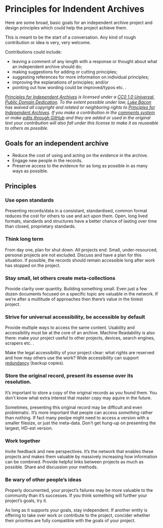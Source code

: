 # Principles for Indendent Archives

Here are some broad, basic goals for an independent archive project and design principles which could help the project achieve them.

This is meant to be the start of a conversation. Any kind of rough contribution or idea is very, very welcome.

Contributions could include:

* leaving a comment of any length with a response or thought about what an independent archive should do;
* making suggestions for adding or cutting principles;
* suggesting references for more information on individual principles;
* improving the explanations of principles; and/or
* pointing out how wording could be improved/typos etc. .

<!-- Copyright license stuff -->

<p xmlns:dct="http://purl.org/dc/terms/" xmlns:vcard="http://www.w3.org/2001/vcard-rdf/3.0#"><em><cite property="dct:title"><a href="http://equivalentideas.com/journal/approaching-principles-for-independent-archives/#principles" title="Principles for Independent Archives">Principles for Independent Archives</a></cite> is licensed under a <a rel="license" href="http://creativecommons.org/publicdomain/zero/1.0/" title="See the license">CC0 1.0 Universal, Public Domain Dedication</a>. To the extent possible under law, <a rel="dct:publisher"
href="http://equivalentideas.com"><span property="dct:title">Luke Bacon</span></a> has waived all copyright and related or neighboring rights to <cite property="dct:title"><a href="http://equivalentideas.com/journal/approaching-principles-for-independent-archives/#principles" title="Principles for Independent Archives">Principles for Independent Archives</a></cite>. If you make a contribution in the <a href="http://equivalentideas.com/journal/approaching-principles-for-independent-archives/#disqus_thread" title="Comment section for Principles for Independent Archives at equivalentideas.com">comments system</a> or make <a href="https://github.com/equivalentideas/home/blob/gh-pages/_includes/independent-archive-principles.md" title="GitHub repository for Principles for Independent Archives.">edits through GitHub</a> and they are added or used in the original text your contribution will also fall under this license to make it as reuseable to others as possible.</em></p>

<!-- end Copyright license stuff -->

## Goals for an independent archive

* Reduce the cost of using and acting on the evidence in the archive.
* Engage new people in the records.
* Preserve access to the evidence for as long as possible in as many ways as possible.



## Principles

###  Use open standards

Presenting records/data in a consistant, standardised, common format reduces the cost for others to use and act upon them. Open, long lived formats, standards and structures have a better chance of lasting over time than closed, proprietary standards.

### Think long term

From day one, plan for shut down. All projects end. Small, under-resourced, personal projects are not excluded. Discuss and have a plan for this situation. If possible, the records should remain accessible long after work has stopped on the project.


### Stay small, let others create meta-collections

Provide clarity over quantity. Building something small. Even just a few dozen documents focused on a specific topic are valuable in the network. If we’re after a multitude of approaches then there’s value in the tiniest project.


### Strive for universal accessibility, be accessible by default

Provide multiple ways to access the same content. Usability and accessibility must be at the core of an archive. Machine Readability is also there: make your project useful to other projects, devices, search engines, scrapers etc. .

Make the legal accessibility of your project clear: what rights are reserved and how may others use the work? Wide accessibility can support [redundancy](http://en.wikipedia.org/wiki/Digital_preservation#Replication 'Wikipedia entry for Digital Preservation, section Strategies, Replication') (backup copies).


### Store the original record, present its essense over its resolution.

It’s important to store a copy of the original records as you found them. You don't know what extra interest that master copy may aquire in the future.

Sometimes, presenting this original record may be difficult and even problematic. It’s more important that people can access *something* rather than nothing. If fact many peolpe might need to access a version with a smaller filesize, or just the meta-data. Don't get hung-up on presenting the largest, HD-est version.

### Work together

Invite feedback and new perspectives. It’s the network that enables these projects and makes them valuable by massively increasing how information can be combined. Provide helpful links between projects as much as possible. Share and discussion your methods.


### Be wary of other people’s ideas

Properly documented, your project’s failures may be more valuable to the community than it’s successes. If you think something will further your project’s goals, try it.

As long as it supports your goals, stay independent. If another entity is offering to take over work or contribute to the project, concider whether their priorities are fully compatible with the goals of your project.

